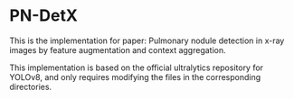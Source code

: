 # PN-DetX
This is the implementation for paper: Pulmonary nodule detection in x-ray images by feature augmentation and context aggregation.

This implementation is based on the official ultralytics repository for YOLOv8, and only requires modifying the files in the corresponding directories.